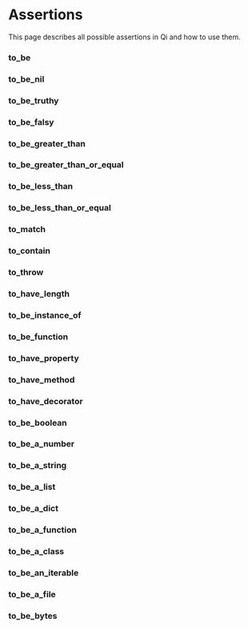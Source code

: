 # Assertions

This page describes all possible assertions in Qi and how to use them.

### to_be


### to_be_nil


### to_be_truthy


### to_be_falsy


### to_be_greater_than


### to_be_greater_than_or_equal


### to_be_less_than


### to_be_less_than_or_equal


### to_match


### to_contain


### to_throw


### to_have_length


### to_be_instance_of


### to_be_function


### to_have_property


### to_have_method


### to_have_decorator


### to_be_boolean


### to_be_a_number


### to_be_a_string


### to_be_a_list


### to_be_a_dict


### to_be_a_function


### to_be_a_class


### to_be_an_iterable


### to_be_a_file


### to_be_bytes



